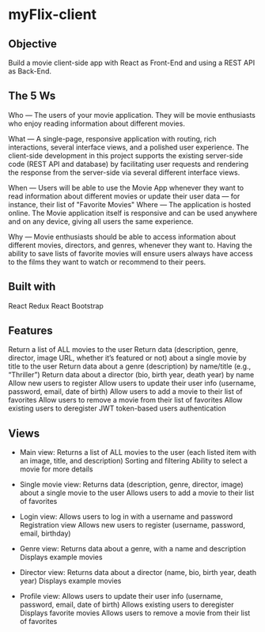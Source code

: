 # myFlix-client

## Objective

Build a movie client-side app with React as Front-End and using a REST API as Back-End.

## The 5 Ws

Who — The users of your movie application. They will be movie enthusiasts who enjoy reading information about different movies. 

What — A single-page, responsive application with routing, rich interactions, several interface views, and a polished user experience. The client-side development in this project supports the existing server-side code (REST API and database) by facilitating user requests and rendering the response from the server-side via several different interface views.

When — Users will be able to use the Movie App whenever they want to read information about different movies or update their user data — for instance, their list of "Favorite Movies" Where — The application is hosted online. The Movie application itself is responsive and can be used anywhere and on any device, giving all users the same experience. 

Why — Movie enthusiasts should be able to access information about different movies, directors, and genres, whenever they want to. Having the ability to save lists of favorite movies will ensure users always have access to the films they want to watch or recommend to their peers.


## Built with

React Redux React Bootstrap

## Features

Return a list of ALL movies to the user Return data (description, genre, director, image URL, whether it’s featured or not) about a single movie by title to the user Return data about a genre (description) by name/title (e.g., “Thriller”) Return data about a director (bio, birth year, death year) by name Allow new users to register Allow users to update their user info (username, password, email, date of birth) Allow users to add a movie to their list of favorites Allow users to remove a movie from their list of favorites Allow existing users to deregister JWT token-based users authentication

## Views

- Main view: 
Returns a list of ALL movies to the user (each listed item with an image, title, and description) Sorting and filtering Ability to select a movie for more details

- Single movie view:
Returns data (description, genre, director, image) about a single movie to the user Allows users to add a movie to their list of favorites

- Login view:
Allows users to log in with a username and password Registration view Allows new users to register (username, password, email, birthday)

- Genre view:
Returns data about a genre, with a name and description Displays example movies

- Director view: 
Returns data about a director (name, bio, birth year, death year) Displays example movies

- Profile view:
Allows users to update their user info (username, password, email, date of birth) Allows existing users to deregister Displays favorite movies Allows users to remove a movie from their list of favorites